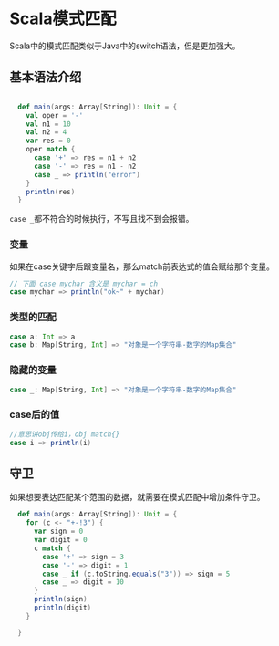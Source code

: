 # Scala模式匹配

Scala中的模式匹配类似于Java中的switch语法，但是更加强大。

## 基本语法介绍

```scala

  def main(args: Array[String]): Unit = {
    val oper = '-'
    val n1 = 10
    val n2 = 4
    var res = 0
    oper match {
      case '+' => res = n1 + n2
      case '-' => res = n1 - n2
      case _ => println("error")
    }
    println(res)
  }
```

`case _`都不符合的时候执行，不写且找不到会报错。

### 变量

如果在case关键字后跟变量名，那么match前表达式的值会赋给那个变量。

```scala
// 下面 case mychar 含义是 mychar = ch
case mychar => println("ok~" + mychar)
```

### 类型的匹配

```scala
case a: Int => a
case b: Map[String, Int] => "对象是一个字符串-数字的Map集合"
```

### 隐藏的变量

```scala
case _: Map[String, Int] => "对象是一个字符串-数字的Map集合"
```

### case后的值

```scala
//意思讲obj传给i，obj match{}
case i => println(i)
```

## 守卫

如果想要表达匹配某个范围的数据，就需要在模式匹配中增加条件守卫。

```scala
  def main(args: Array[String]): Unit = {
    for (c <- "+-!3") {
      var sign = 0
      var digit = 0
      c match {
        case '+' => sign = 3
        case '-' => digit = 1
        case _ if (c.toString.equals("3")) => sign = 5
        case _ => digit = 10
      }
      println(sign)
      println(digit)
    }

  }
```



